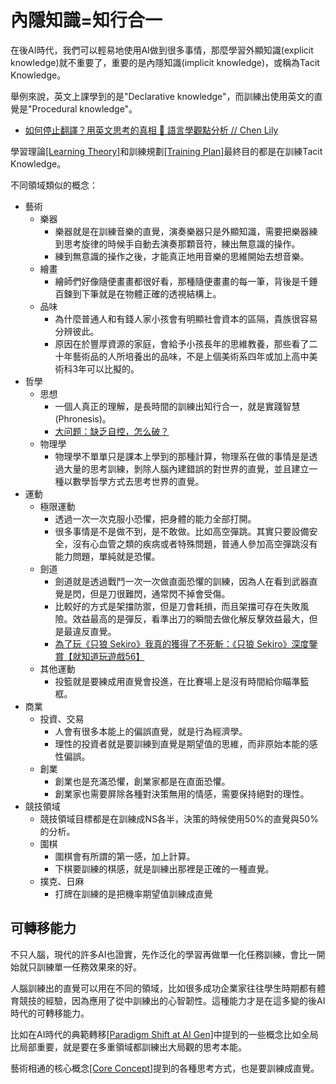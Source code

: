 # 內隱知識=知行合一
在後AI時代，我們可以輕易地使用AI做到很多事情，那麼學習外顯知識(explicit knowledge)就不重要了，重要的是內隱知識(implicit knowledge)，或稱為Tacit Knowledge。

舉例來說，英文上課學到的是"Declarative knowledge"，而訓練出使用英文的直覺是"Procedural knowledge"。  
* [如何停止翻譯？用英文思考的真相 🧠 語言學觀點分析 // Chen Lily](https://youtu.be/WxYnyqgO77M)


學習理論[[Learning Theory]](/Content/Natural%20Science/Biology/Neuroscience/Learning%20Theory)和訓練規劃[[Training Plan]](/Content/Natural%20Science/Biology/Neuroscience/Training%20Plan)最終目的都是在訓練Tacit Knowledge。

不同領域類似的概念：

* 藝術
    * 樂器
        * 樂器就是在訓練音樂的直覺，演奏樂器只是外顯知識，需要把樂器練到思考旋律的時候手自動去演奏那顆音符，練出無意識的操作。
        * 練到無意識的操作之後，才能真正地用音樂的思維開始去想音樂。
    * 繪畫
        * 繪師們好像隨便畫畫都很好看，那種隨便畫畫的每一筆，背後是千錘百鍊到下筆就是在物體正確的透視結構上。
    * 品味
        * 為什麼普通人和有錢人家小孩會有明顯社會資本的區隔，貴族很容易分辨彼此。
        * 原因在於豐厚資源的家庭，會給予小孩長年的思維教養，那些看了二十年藝術品的人所培養出的品味，不是上個美術系四年或加上高中美術科3年可以比擬的。
* 哲學
    * 思想
        * 一個人真正的理解，是長時間的訓練出知行合一，就是實踐智慧(Phronesis)。  
        * [大问题：缺乏自控，怎么破？](https://www.youtube.com/watch?v=9gQSlXmmRr4)
    * 物理學
        * 物理學不單單只是課本上學到的那種計算，物理系在做的事情是是透過大量的思考訓練，剝除人腦內建錯誤的對世界的直覺，並且建立一種以數學哲學方式去思考世界的直覺。
* 運動
    * 極限運動
        * 透過一次一次克服小恐懼，把身體的能力全部打開。
        * 很多事情是不是做不到，是不敢做。比如高空彈跳。其實只要設備安全，沒有心血管之類的疾病或者特殊問題，普通人參加高空彈跳沒有能力問題，單純就是恐懼。
    * 劍道
        * 劍道就是透過戰鬥一次一次做直面恐懼的訓練，因為人在看到武器直覺是閃，但是刀很難閃，通常閃不掉會受傷。
        * 比較好的方式是架擋防禦，但是刀會耗損，而且架擋可存在失敗風險。效益最高的是彈反，看準出刀的瞬間去做化解反擊效益最大，但是最違反直覺。
        * [為了玩《只狼 Sekiro》我真的獲得了不死斬：《只狼 Sekiro》深度鑒賞【就知道玩遊戲56】](https://www.youtube.com/watch?v=wmoPGQK7YCg)
    * 其他運動
        * 投籃就是要練成用直覺會投進，在比賽場上是沒有時間給你瞄準籃框。
* 商業
    * 投資、交易
        * 人會有很多本能上的偏誤直覺，就是行為經濟學。
        * 理性的投資者就是要訓練到直覺是期望值的思維，而非原始本能的感性偏誤。
    * 創業
        * 創業也是充滿恐懼，創業家都是在直面恐懼。
        * 創業家也需要屏除各種對決策無用的情感，需要保持絕對的理性。
* 競技領域
    * 競技領域目標都是在訓練成NS各半，決策的時候使用50%的直覺與50%的分析。
    * 圍棋
        * 圍棋會有所謂的第一感，加上計算。
        * 下棋要訓練的棋感，就是訓練出那裡是正確的一種直覺。
    * 撲克、日麻
        * 打牌在訓練的是把機率期望值訓練成直覺

## 可轉移能力
不只人腦，現代的許多AI也證實，先作泛化的學習再做單一化任務訓練，會比一開始就只訓練單一任務效果來的好。

人腦訓練出的直覺可以用在不同的領域，比如很多成功企業家往往學生時期都有體育競技的經驗，因為應用了從中訓練出的心智韌性。這種能力才是在這多變的後AI時代的可轉移能力。

比如在AI時代的典範轉移[[Paradigm Shift at AI Gen]](/Content/Applied%20Sciences/Paradigm%20Shift%20at%20AI%20Gen)中提到的一些概念比如全局比局部重要，就是要在多重領域都訓練出大局觀的思考本能。

藝術相通的核心概念[[Core Concept]](/Content/Art/Core%20Concept)提到的各種思考方式，也是要訓練成直覺。

